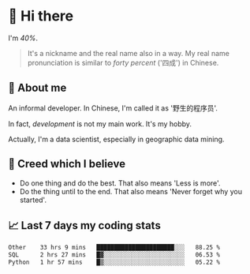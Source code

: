 # 👋 Hi there

I'm *40%*.

> It's a nickname and the real name also in a way.
> My real name pronunciation is similar to *forty percent* ('四成') in Chinese.

## :speech_balloon: About me

An informal developer. In Chinese, I'm called it as '野生的程序员'.

In fact, _development_ is not my main work. It's my hobby.

Actually, I'm a data scientist, especially in geographic data mining.

## :see_no_evil: Creed which I believe

- Do one thing and do the best. That also means 'Less is more'.
- Do the thing until to the end. That also means 'Never forget why you started'.

## :chart_with_upwards_trend: Last 7 days my coding stats

<!--START_SECTION:waka-->

```txt
Other    33 hrs 9 mins   ██████████████████████░░░   88.25 %
SQL      2 hrs 27 mins   █▓░░░░░░░░░░░░░░░░░░░░░░░   06.53 %
Python   1 hr 57 mins    █▒░░░░░░░░░░░░░░░░░░░░░░░   05.22 %
```

<!--END_SECTION:waka-->
